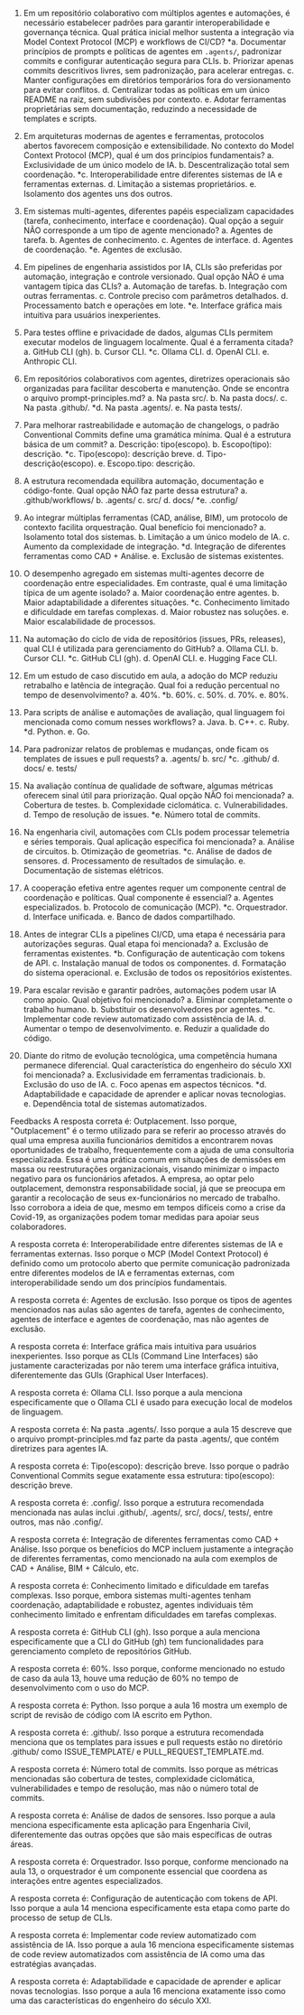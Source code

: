 1. Em um repositório colaborativo com múltiplos agentes e automações, é necessário estabelecer padrões para garantir interoperabilidade e governança técnica. Qual prática inicial melhor sustenta a integração via Model Context Protocol (MCP) e workflows de CI/CD?
*a. Documentar princípios de prompts e políticas de agentes em `.agents/`, padronizar commits e configurar autenticação segura para CLIs.
b. Priorizar apenas commits descritivos livres, sem padronização, para acelerar entregas.
c. Manter configurações em diretórios temporários fora do versionamento para evitar conflitos.
d. Centralizar todas as políticas em um único README na raiz, sem subdivisões por contexto.
e. Adotar ferramentas proprietárias sem documentação, reduzindo a necessidade de templates e scripts.

2. Em arquiteturas modernas de agentes e ferramentas, protocolos abertos favorecem composição e extensibilidade. No contexto do Model Context Protocol (MCP), qual é um dos princípios fundamentais?
a. Exclusividade de um único modelo de IA.
b. Descentralização total sem coordenação.
*c. Interoperabilidade entre diferentes sistemas de IA e ferramentas externas.
d. Limitação a sistemas proprietários.
e. Isolamento dos agentes uns dos outros.

3. Em sistemas multi-agentes, diferentes papéis especializam capacidades (tarefa, conhecimento, interface e coordenação). Qual opção a seguir NÃO corresponde a um tipo de agente mencionado?
a. Agentes de tarefa.
b. Agentes de conhecimento.
c. Agentes de interface.
d. Agentes de coordenação.
*e. Agentes de exclusão.

4. Em pipelines de engenharia assistidos por IA, CLIs são preferidas por automação, integração e controle versionado. Qual opção NÃO é uma vantagem típica das CLIs?
a. Automação de tarefas.
b. Integração com outras ferramentas.
c. Controle preciso com parâmetros detalhados.
d. Processamento batch e operações em lote.
*e. Interface gráfica mais intuitiva para usuários inexperientes.

5. Para testes offline e privacidade de dados, algumas CLIs permitem executar modelos de linguagem localmente. Qual é a ferramenta citada?
a. GitHub CLI (gh).
b. Cursor CLI.
*c. Ollama CLI.
d. OpenAI CLI.
e. Anthropic CLI.

6. Em repositórios colaborativos com agentes, diretrizes operacionais são organizadas para facilitar descoberta e manutenção. Onde se encontra o arquivo prompt-principles.md?
a. Na pasta src/.
b. Na pasta docs/.
c. Na pasta .github/.
*d. Na pasta .agents/.
e. Na pasta tests/.

7. Para melhorar rastreabilidade e automação de changelogs, o padrão Conventional Commits define uma gramática mínima. Qual é a estrutura básica de um commit?
a. Descrição: tipo(escopo).
b. Escopo(tipo): descrição.
*c. Tipo(escopo): descrição breve.
d. Tipo-descrição(escopo).
e. Escopo.tipo: descrição.

8. A estrutura recomendada equilibra automação, documentação e código-fonte. Qual opção NÃO faz parte dessa estrutura?
a. .github/workflows/
b. .agents/
c. src/
d. docs/
*e. .config/

9. Ao integrar múltiplas ferramentas (CAD, análise, BIM), um protocolo de contexto facilita orquestração. Qual benefício foi mencionado?
a. Isolamento total dos sistemas.
b. Limitação a um único modelo de IA.
c. Aumento da complexidade de integração.
*d. Integração de diferentes ferramentas como CAD + Análise.
e. Exclusão de sistemas existentes.

10. O desempenho agregado em sistemas multi-agentes decorre de coordenação entre especialidades. Em contraste, qual é uma limitação típica de um agente isolado?
a. Maior coordenação entre agentes.
b. Maior adaptabilidade a diferentes situações.
*c. Conhecimento limitado e dificuldade em tarefas complexas.
d. Maior robustez nas soluções.
e. Maior escalabilidade de processos.

11. Na automação do ciclo de vida de repositórios (issues, PRs, releases), qual CLI é utilizada para gerenciamento do GitHub?
a. Ollama CLI.
b. Cursor CLI.
*c. GitHub CLI (gh).
d. OpenAI CLI.
e. Hugging Face CLI.

12. Em um estudo de caso discutido em aula, a adoção do MCP reduziu retrabalho e latência de integração. Qual foi a redução percentual no tempo de desenvolvimento?
a. 40%.
*b. 60%.
c. 50%.
d. 70%.
e. 80%.

13. Para scripts de análise e automações de avaliação, qual linguagem foi mencionada como comum nesses workflows?
a. Java.
b. C++.
c. Ruby.
*d. Python.
e. Go.

14. Para padronizar relatos de problemas e mudanças, onde ficam os templates de issues e pull requests?
a. .agents/
b. src/
*c. .github/
d. docs/
e. tests/

15. Na avaliação contínua de qualidade de software, algumas métricas oferecem sinal útil para priorização. Qual opção NÃO foi mencionada?
a. Cobertura de testes.
b. Complexidade ciclomática.
c. Vulnerabilidades.
d. Tempo de resolução de issues.
*e. Número total de commits.

16. Na engenharia civil, automações com CLIs podem processar telemetria e séries temporais. Qual aplicação específica foi mencionada?
a. Análise de circuitos.
b. Otimização de geometrias.
*c. Análise de dados de sensores.
d. Processamento de resultados de simulação.
e. Documentação de sistemas elétricos.

17. A cooperação efetiva entre agentes requer um componente central de coordenação e políticas. Qual componente é essencial?
a. Agentes especializados.
b. Protocolo de comunicação (MCP).
*c. Orquestrador.
d. Interface unificada.
e. Banco de dados compartilhado.

18. Antes de integrar CLIs a pipelines CI/CD, uma etapa é necessária para autorizações seguras. Qual etapa foi mencionada?
a. Exclusão de ferramentas existentes.
*b. Configuração de autenticação com tokens de API.
c. Instalação manual de todos os componentes.
d. Formatação do sistema operacional.
e. Exclusão de todos os repositórios existentes.

19. Para escalar revisão e garantir padrões, automações podem usar IA como apoio. Qual objetivo foi mencionado?
a. Eliminar completamente o trabalho humano.
b. Substituir os desenvolvedores por agentes.
*c. Implementar code review automatizado com assistência de IA.
d. Aumentar o tempo de desenvolvimento.
e. Reduzir a qualidade do código.

20. Diante do ritmo de evolução tecnológica, uma competência humana permanece diferencial. Qual característica do engenheiro do século XXI foi mencionada?
a. Exclusividade em ferramentas tradicionais.
b. Exclusão do uso de IA.
c. Foco apenas em aspectos técnicos.
*d. Adaptabilidade e capacidade de aprender e aplicar novas tecnologias.
e. Dependência total de sistemas automatizados.

Feedbacks
A resposta correta é: Outplacement. Isso porque, "Outplacement" é o termo utilizado para se referir ao processo através do qual uma empresa auxilia funcionários demitidos a encontrarem novas oportunidades de trabalho, frequentemente com a ajuda de uma consultoria especializada. Essa é uma prática comum em situações de demissões em massa ou reestruturações organizacionais, visando minimizar o impacto negativo para os funcionários afetados. A empresa, ao optar pelo outplacement, demonstra responsabilidade social, já que se preocupa em garantir a recolocação de seus ex-funcionários no mercado de trabalho. Isso corrobora a ideia de que, mesmo em tempos difíceis como a crise da Covid-19, as organizações podem tomar medidas para apoiar seus colaboradores.

A resposta correta é: Interoperabilidade entre diferentes sistemas de IA e ferramentas externas. Isso porque o MCP (Model Context Protocol) é definido como um protocolo aberto que permite comunicação padronizada entre diferentes modelos de IA e ferramentas externas, com interoperabilidade sendo um dos princípios fundamentais.

A resposta correta é: Agentes de exclusão. Isso porque os tipos de agentes mencionados nas aulas são agentes de tarefa, agentes de conhecimento, agentes de interface e agentes de coordenação, mas não agentes de exclusão.

A resposta correta é: Interface gráfica mais intuitiva para usuários inexperientes. Isso porque as CLIs (Command Line Interfaces) são justamente caracterizadas por não terem uma interface gráfica intuitiva, diferentemente das GUIs (Graphical User Interfaces).

A resposta correta é: Ollama CLI. Isso porque a aula menciona especificamente que o Ollama CLI é usado para execução local de modelos de linguagem.

A resposta correta é: Na pasta .agents/. Isso porque a aula 15 descreve que o arquivo prompt-principles.md faz parte da pasta .agents/, que contém diretrizes para agentes IA.

A resposta correta é: Tipo(escopo): descrição breve. Isso porque o padrão Conventional Commits segue exatamente essa estrutura: tipo(escopo): descrição breve.

A resposta correta é: .config/. Isso porque a estrutura recomendada mencionada nas aulas inclui .github/, .agents/, src/, docs/, tests/, entre outros, mas não .config/.

A resposta correta é: Integração de diferentes ferramentas como CAD + Análise. Isso porque os benefícios do MCP incluem justamente a integração de diferentes ferramentas, como mencionado na aula com exemplos de CAD + Análise, BIM + Cálculo, etc.

A resposta correta é: Conhecimento limitado e dificuldade em tarefas complexas. Isso porque, embora sistemas multi-agentes tenham coordenação, adaptabilidade e robustez, agentes individuais têm conhecimento limitado e enfrentam dificuldades em tarefas complexas.

A resposta correta é: GitHub CLI (gh). Isso porque a aula menciona especificamente que a CLI do GitHub (gh) tem funcionalidades para gerenciamento completo de repositórios GitHub.

A resposta correta é: 60%. Isso porque, conforme mencionado no estudo de caso da aula 13, houve uma redução de 60% no tempo de desenvolvimento com o uso do MCP.

A resposta correta é: Python. Isso porque a aula 16 mostra um exemplo de script de revisão de código com IA escrito em Python.

A resposta correta é: .github/. Isso porque a estrutura recomendada menciona que os templates para issues e pull requests estão no diretório .github/ como ISSUE_TEMPLATE/ e PULL_REQUEST_TEMPLATE.md.

A resposta correta é: Número total de commits. Isso porque as métricas mencionadas são cobertura de testes, complexidade ciclomática, vulnerabilidades e tempo de resolução, mas não o número total de commits.

A resposta correta é: Análise de dados de sensores. Isso porque a aula menciona especificamente esta aplicação para Engenharia Civil, diferentemente das outras opções que são mais específicas de outras áreas.

A resposta correta é: Orquestrador. Isso porque, conforme mencionado na aula 13, o orquestrador é um componente essencial que coordena as interações entre agentes especializados.

A resposta correta é: Configuração de autenticação com tokens de API. Isso porque a aula 14 menciona especificamente esta etapa como parte do processo de setup de CLIs.

A resposta correta é: Implementar code review automatizado com assistência de IA. Isso porque a aula 16 menciona especificamente sistemas de code review automatizados com assistência de IA como uma das estratégias avançadas.

A resposta correta é: Adaptabilidade e capacidade de aprender e aplicar novas tecnologias. Isso porque a aula 16 menciona exatamente isso como uma das características do engenheiro do século XXI.





